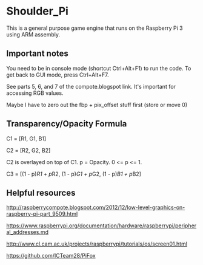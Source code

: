 # Shoulder_Pi
This is a general purpose game engine that runs on the Raspberry Pi 3 using ARM assembly.

## Important notes
You need to be in console mode (shortcut Ctrl+Alt+F1) to run the code.
To get back to GUI mode, press Ctrl+Alt+F7.

See parts 5, 6, and 7 of the compote.blogspot link. It's important for accessing RGB values.

Maybe I have to zero out the fbp + pix_offset stuff first (store or move 0)

## Transparency/Opacity Formula
C1 = [R1, G1, B1]

C2 = [R2, G2, B2]

C2 is overlayed on top of C1. p = Opacity. 0 <= p <= 1.

C3 = [(1 - p)*R1 + p*R2, (1 - p)*G1 + p*G2, (1 - p)*B1 + p*B2]

## Helpful resources
http://raspberrycompote.blogspot.com/2012/12/low-level-graphics-on-raspberry-pi-part_9509.html

https://www.raspberrypi.org/documentation/hardware/raspberrypi/peripheral_addresses.md

http://www.cl.cam.ac.uk/projects/raspberrypi/tutorials/os/screen01.html

https://github.com/ICTeam28/PiFox

